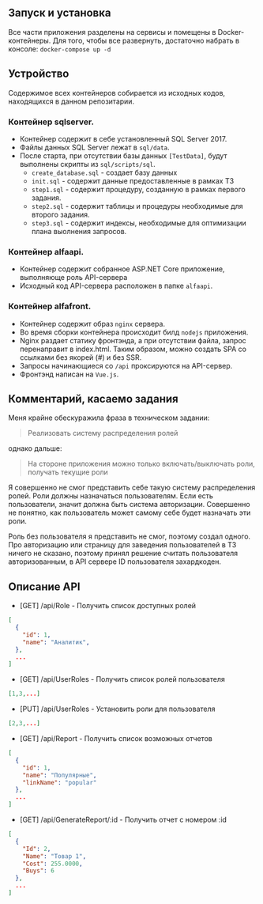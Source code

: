 ## Запуск и установка
Все части приложения разделены на сервисы и помещены в Docker-контейнеры. Для того, чтобы все развернуть, достаточно набрать в консоле: ```docker-compose up -d```

## Устройство
Содержимое всех контейнеров собирается из исходных кодов, находящихся в данном репозитарии.

### Контейнер sqlserver.
* Контейнер содержит в себе установленный SQL Server 2017.
* Файлы данных SQL Server лежат в ```sql/data```.
* После старта, при отсутствии базы данных ```[TestData]```, будут выполнены скрипты из ```sql/scripts/sql```.
  * ```create_database.sql``` - создает базу данных
  * ```init.sql``` - содержит данные предоставленные в рамках ТЗ
  * ```step1.sql``` - содержит процедуру, созданную в рамках первого задания.
  * ```step2.sql``` - содержит таблицы и процедуры необходимые для второго задания.
  * ```step3.sql``` - содержит индексы, необходимые для оптимизации плана выолнения запросов.

### Контейнер alfaapi.
* Контейнер содержит собранное ASP.NET Core приложение, выполняюще роль API-сервера
* Исходный код API-сервера расположен в папке ```alfaapi```.

### Контейнер alfafront.
* Контейнер содержит образ ```nginx``` сервера.
* Во время сборки контейнера происходит билд ```nodejs``` приложения.
* Nginx раздает статику фронтэнда, а при отсутствии файла, запрос перенаправит в index.html. Таким образом, можно создать SPA со ссылками без якорей (#) и без SSR.
* Запросы начинающиеся со ```/api``` проксируются на API-сервер.
* Фронтэнд написан на ```Vue.js```.

## Комментарий, касаемо задания
Меня крайне обескуражила фраза в техническом задании:
> Реализовать систему распределения ролей

однако дальше:
> На стороне приложения можно только включать/выключать роли, получать текущие роли


Я совершенно не смог представить себе такую систему распределения ролей. Роли должны назначаться пользователям. Если есть пользователи, значит должна быть система авторизации. Совершенно не понятно, как пользователь может самому себе будет назначать эти роли.

Роль без пользователя я представить не смог, поэтому создал одного. Про авторизацию или страницу для заведения пользователей в ТЗ ничего не сказано, поэтому принял решение считать пользователя авторизованным, в API сервере ID пользователя захардкоден.


## Описание API
* [GET] /api/Role - Получить список доступных ролей
```json
[
  {
    "id": 1,
    "name": "Аналитик",
  },
  ...
]
```
* [GET] /api/UserRoles - Получить список ролей пользователя
```json
[1,3,...]
```
* [PUT] /api/UserRoles - Установить роли для пользователя
```json
[2,3,...]
```
* [GET] /api/Report - Получить список возможных отчетов
```json
[
  {
    "id": 1,
    "name": "Популярные",
    "linkName": "popular"
  },
  ...
]
```
* [GET] /api/GenerateReport/:id - Получить отчет с номером :id
```json
[
  {
    "Id": 2,
    "Name": "Товар 1",
    "Cost": 255.0000,
    "Buys": 6
  },
  ...
]
```